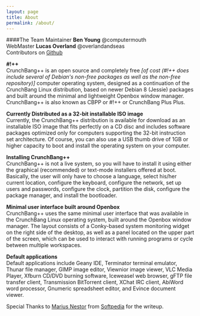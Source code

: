 ```yaml
---
layout: page
title: About
permalink: /about/
---
```

####The Team
Maintainer **Ben Young** @computermouth  
WebMaster **Lucas Overland** @overlandandseas  
Contributors on [Github](https://github.com/cbpp/cbpp)

**#!++**  
CrunchBang++ is an open source and completely free *[of cost (#!++ does include several of Debian's non-free packages as well as the non-free repository)]* computer operating system, designed as a continuation of the CrunchBang Linux distribution, based on newer Debian 8 (Jessie) packages and built around the minimal and lightweight Openbox window manager. CrunchBang++ is also known as CBPP or #!++ or CrunchBang Plus Plus.

**Currently Distributed as a 32-bit installable ISO image**  
Currently, the CrunchBang++ distribution is available for download as an installable ISO image that fits perfectly on a CD disc and includes software packages optimized only for computers supporting the 32-bit instruction set architecture. Of course, you can also use a USB thumb drive of 1GB or higher capacity to boot and install the operating system on your computer.

**Installing CrunchBang++**  
CrunchBang++ is not a live system, so you will have to install it using either the graphical (recommended) or text-mode installers offered at boot. Basically, the user will only have to choose a language, select his/her current location, configure the keyboard, configure the network, set up users and passwords, configure the clock, partition the disk, configure the package manager, and install the bootloader.

**Minimal user interface built around Openbox**  
CrunchBang++ uses the same minimal user interface that was available in the CrunchBang Linux operating system, built around the Openbox window manager. The layout consists of a Conky-based system monitoring widget on the right side of the desktop, as well as a panel located on the upper part of the screen, which can be used to interact with running programs or cycle between multiple workspaces.

**Default applications**  
Default applications include Geany IDE, Terminator terminal emulator, Thunar file manager, GIMP image editor, Viewnior image viewer, VLC Media Player, Xfburn CD/DVD burning software, Iceweasel web browser, gFTP file transfer client, Transmission BitTorrent client, XChat IRC client, AbiWord word processor, Gnumeric spreadsheet editor, and Evince document viewer.

Special Thanks to [Marius Nestor](http://www.softpedia.com/editors/browse/marius-nestor) from [Softpedia](http://linux.softpedia.com/get/Linux-Distributions/CrunchBangplusplus-103727.shtml) for the writeup.
